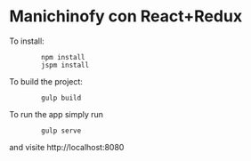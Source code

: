 # Manichinofy con React+Redux

To install:

            npm install
            jspm install

To build the project:

            gulp build

To run the app simply run

            gulp serve
and visite http://localhost:8080